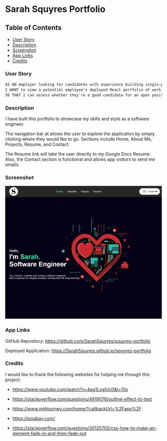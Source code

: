 # Sarah Squyres Portfolio


## Table of Contents

- [User Story](#user-story)
- [Description](#description)
- [Screenshot](#screenshot)
- [App Links](#app-links)
- [Credits](#credits)


### User Story

```md
AS AN employer looking for candidates with experience building single-page applications
I WANT to view a potential employee's deployed React portfolio of work samples
SO THAT I can assess whether they're a good candidate for an open position
```


### Description

I have built this portfolio to showcase my skills and style as a software engineer. 

The navigation bar at allows the user to explore the application by simply clicking where they would like to go. Sections include Home, About Me, Projects, Resume, and Contact.

The Resume link will take the user directly to my Google Docs Resume.  Also, the Contact section is functional and allows app visitors to send me emails.


### Screenshot

![Screenshot](/src/assets/screenshot.PNG "Squyres Portfolio")


### App Links

GitHub Repository: https://github.com/SarahSquyres/squyres-portfolio 

Deployed Application: https://SarahSquyres.github.io/squyres-portfolio 


### Credits
I would like to thank the following websites for helping me through this project:

- https://www.youtube.com/watch?v=4ag1LsgIUc0&t=10s 

- https://stackoverflow.com/questions/4919076/outline-effect-to-text

- https://www.midjourney.com/home/?callbackUrl=%2Fapp%2F 

- https://pixabay.com/

- https://stackoverflow.com/questions/30125705/css-how-to-make-an-element-fade-in-and-then-fade-out


